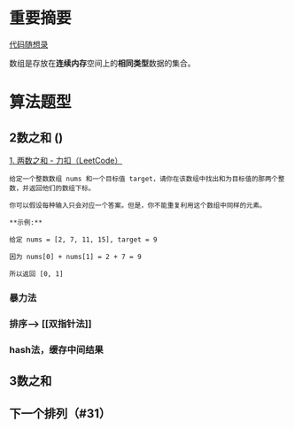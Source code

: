 



# 重要摘要
[代码随想录](https://programmercarl.com/%E6%95%B0%E7%BB%84%E7%90%86%E8%AE%BA%E5%9F%BA%E7%A1%80.html#%E6%95%B0%E7%BB%84%E7%90%86%E8%AE%BA%E5%9F%BA%E7%A1%80)

数组是存放在**连续内存**空间上的**相同类型**数据的集合。





# 算法题型

## 2数之和 ()
[1. 两数之和 - 力扣（LeetCode）](https://leetcode-cn.com/problems/two-sum/)
 ```
给定一个整数数组 nums 和一个目标值 target，请你在该数组中找出和为目标值的那两个整数，并返回他们的数组下标。

你可以假设每种输入只会对应一个答案。但是，你不能重复利用这个数组中同样的元素。

 **示例:**

给定 nums = [2, 7, 11, 15], target = 9

因为 nums[0] + nums[1] = 2 + 7 = 9

所以返回 [0, 1]
```

### 暴力法

### 排序--> [[双指针法]]

### hash法，缓存中间结果


## 3数之和


 

## 下一个排列（#31）





